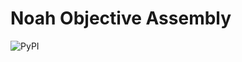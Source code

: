 # Noah Objective Assembly

![PyPI](https://img.shields.io/pypi/v/noacore?label=NOA&style=for-the-badge)
